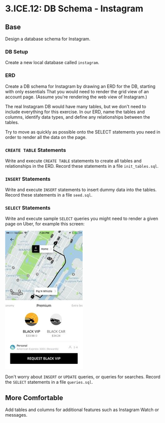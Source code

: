 # 3.ICE.12: DB Schema - Instagram

## Base

Design a database schema for Instagram.

### DB Setup

Create a new local database called `instagram`. 

### ERD

Create a DB schema for Instagram by drawing an ERD for the DB, starting with only essentials That you would need to render the grid view of an account page. (Assume you're rendering the web view of Instagram.)

The real Instagram DB would have many tables, but we don't need to include everything for this exercise. In our ERD, name the tables and columns, identify data types, and define any relationships between the tables.

Try to move as quickly as possible onto the SELECT statements you need in order to render all the data on the page.

### `CREATE TABLE` Statements

Write and execute `CREATE TABLE` statements to create all tables and relationships in the ERD. Record these statements in a file `init_tables.sql`.

### `INSERT` Statements

Write and execute `INSERT` statements to insert dummy data into the tables. Record these statements in a file `seed.sql`. 

### `SELECT` Statements

Write and execute sample `SELECT` queries you might need to render a given page on Uber, for example this screen:

![](../../.gitbook/assets/ube.jpg)

 Don't worry about `INSERT` or `UPDATE` queries, or queries for searches. Record the `SELECT` statements in a file `queries.sql`.

## More Comfortable

Add tables and columns for additional features such as Instagram Watch or messages.